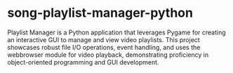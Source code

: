 # song-playlist-manager-python
Playlist Manager is a Python application that leverages Pygame for creating an interactive GUI to manage and view video playlists. This project showcases robust file I/O operations, event handling, and uses the webbrowser module for video playback, demonstrating proficiency in object-oriented programming and GUI development.
